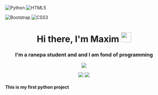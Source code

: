 ![Python](https://img.shields.io/badge/python-3670A0?style=for-the-badge&logo=python&logoColor=ffdd54)
![HTML5](https://img.shields.io/badge/html5-%23E34F26.svg?style=for-the-badge&logo=html5&logoColor=white)

![Bootstrap](https://img.shields.io/badge/bootstrap-%23563D7C.svg?style=for-the-badge&logo=bootstrap&logoColor=white)
![CSS3](https://img.shields.io/badge/css3-%231572B6.svg?style=for-the-badge&logo=css3&logoColor=white)

<html>
  <head>
    <style>
    .images{
      text-align: center;
     }
    </style>
<h1 align="center">Hi there, I'm Maxim 
<img src="https://github.com/blackcater/blackcater/raw/main/images/Hi.gif" height="32"/></h1>
<h3 align="center">I'm a ranepa student and and I am fond of programming</h3>

<p align="center">
  <img src="http://github-profile-summary-cards.vercel.app/api/cards/profile-details?username=MKoreallycool&theme=blueberry"/>
</p>

<div class="images">
  <img src="http://github-profile-summary-cards.vercel.app/api/cards/stats?username=MKoreallycool&theme=blueberry"/>
  <img src="http://github-profile-summary-cards.vercel.app/api/cards/repos-per-language?username=MKoreallycool&theme=blueberry"/>
</div>
  </head>
  
<h4>This is my first python project</h4>
</html>
